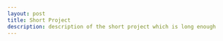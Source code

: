 ```yaml
---
layout: post
title: Short Project
description: description of the short project which is long enough
---
```

<div style="text-align: center">
  
<pre id="target" style="width:100%;
                        font-family: Consolas,Courier,monospace; font-size:10px;
                        line-height:0.5;
                        letter-spacing: 0em;
                        display: table;
                        border-collapse: separate;
                        border: 0;
                        color: #0D3251"></pre>
  
</div>


<script type="text/javascript" src="/assets/js/ascii.js"></script>
